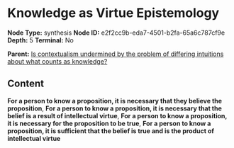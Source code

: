 # Knowledge as Virtue Epistemology

**Node Type:** synthesis
**Node ID:** e2f2cc9b-eda7-4501-b2fa-65a6c787cf9e
**Depth:** 5
**Terminal:** No

**Parent:** [Is contextualism undermined by the problem of differing intuitions about what counts as knowledge?](is-contextualism-undermined-by-the-problem-of-differing-intuitions-about-what-counts-as-knowledge-antithesis-186c160a-3ef5-47b6-b071-6565545c0315.md)

## Content

**For a person to know a proposition, it is necessary that they believe the proposition**, **For a person to know a proposition, it is necessary that the belief is a result of intellectual virtue**, **For a person to know a proposition, it is necessary for the proposition to be true**, **For a person to know a proposition, it is sufficient that the belief is true and is the product of intellectual virtue**
